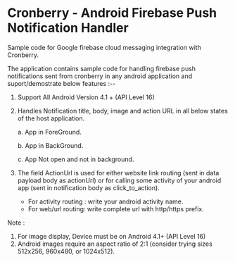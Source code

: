 # Cronberry - Android Firebase Push Notification Handler

Sample code for Google firebase cloud messaging integration with Cronberry.

The application contains sample code for handling firebase push notifications sent from cronberry in any android application and 
suport/demostrate below features :--

1. Support All Android Version 4.1 + (API Level 16)

2. Handles Notification title, body, image and action URL in all below states of the host application.
  
    a. App in ForeGround.
  
    b. App in BackGround.
  
    c. App Not open and not in background.
  
3. The field ActionUrl is used for either website link routing (sent in data payload body as actionUrl) or for calling some activity of your android app (sent in notification body as click_to_action).
  
    * For activity routing : write your android activity name.
    * For web/url routing: write complete url with http/https prefix.
  
Note :
1. For image display, Device must be on Android 4.1+ (API Level 16)
2. Android images require an aspect ratio of 2:1 (consider trying sizes 512x256, 960x480, or 1024x512). 




